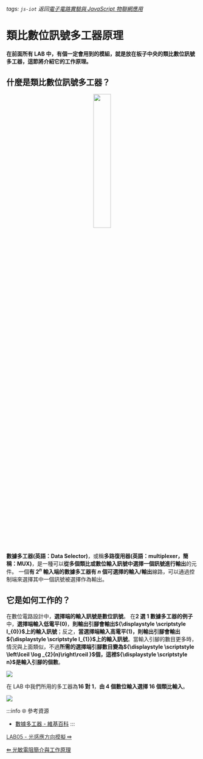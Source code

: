 ###### tags: `js-iot` 返回[電子電路實驗與 JavaScript 物聯網應用](/s/8Q89ww-EQlOg8zy7XSTlCw)

# 類比數位訊號多工器原理

**在前面所有 LAB 中，有個一定會用到的模組，就是放在板子中央的類比數位訊號多工器，這節將介紹它的工作原理。**

## 什麼是類比數位訊號多工器？

<center><img src="https://i.imgur.com/ojaOfxe.png" width="30%"></img></center>

<br>

**數據多工器(英語：Data Selector)**，或稱**多路復用器(英語：multiplexer，簡稱：MUX)**，是一種可以**從多個類比或數位輸入訊號中選擇一個訊號進行輸出**的元件。 一個**有 $2^n$ 輸入端的數據多工器有 $n$ 個可選擇的輸入/輸出**線路，可以通過控制端來選擇其中一個訊號被選擇作為輸出。

## 它是如何工作的？

在數位電路設計中，**選擇端的輸入訊號是數位訊號**。
在**2 選 1 數據多工器的例子**中，**選擇端輸入低電平(0)**，**則輸出引腳會輸出${\displaystyle \scriptstyle I_{0}}$上的輸入訊號**；反之，**當選擇端輸入高電平(1)，則輸出引腳會輸出${\displaystyle \scriptstyle I_{1}}$上的輸入訊號**。當輸入引腳的數目更多時，情況與上面類似，不過**所需的選擇端引腳數目變為${\displaystyle \scriptstyle \left\lceil \log _{2}(n)\right\rceil }$個，這裡${\displaystyle \scriptstyle n}$是輸入引腳的個數**。

![](https://upload.wikimedia.org/wikipedia/commons/b/b2/Multiplexer2.png)

在 LAB 中我們所用的多工器為**16 對 1**，**由 4 個數位輸入選擇 16 個類比輸入**。

![](https://upload.wikimedia.org/wikipedia/commons/thumb/1/1c/Multiplexer_16-to-1.svg/700px-Multiplexer_16-to-1.svg.png)

:::info
:globe_with_meridians: 參考資源

- [數據多工器 - 維基百科](https://zh.wikipedia.org/wiki/%E6%95%B0%E6%8D%AE%E9%80%89%E6%8B%A9%E5%99%A8)
  :::

<a class="btn btn-warning" style="width:100%;color:#333333;"  href="/s/BPhzyuj-RPWrSvjbN0ccpQ" role="button"> LAB05 - 光感應方向模擬 **&#8680;** </a>

<a class="btn btn-primary" style="width:100%;"  href="/s/qQ3UtyWbRYiSbETukbvnlw" role="button"> **&#8678;** 光敏電阻簡介與工作原理
</a>

